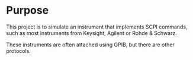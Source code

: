 # Purpose 

This project is to simulate an instrument that implements SCPI commands, 
such as most instruments from Keysight, Agilent or Rohde & Schwarz.

These instruments are often attached using GPIB, but there are other
protocols.


